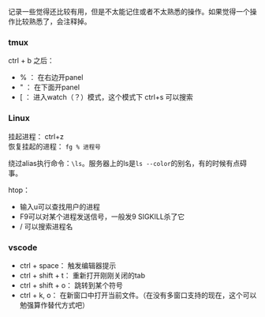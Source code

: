 记录一些觉得还比较有用，但是不太能记住或者不太熟悉的操作。如果觉得一个操作比较熟悉了，会注释掉。

### tmux
ctrl + b 之后：
<!-- - & ： 杀死windows -->
- % ： 在右边开panel
- " ： 在下面开panel
- [ ： 进入watch（？）模式，这个模式下 ctrl+s 可以搜索

### Linux

挂起进程： ctrl+z  
恢复挂起的进程： `fg % 进程号`  
<!-- 回到上一个位置：`cd -`   -->
绕过alias执行命令：`\ls`。服务器上的ls是`ls --color`的别名，有的时候有点碍事。

htop：
- 输入u可以查找用户的进程
- F9可以对某个进程发送信号，一般发9 SIGKILL杀了它
- / 可以搜索进程名



### vscode
<!-- - alt + ←/→：光标后退前进 -->
- ctrl + space： 触发编辑器提示
- ctrl + shift + t： 重新打开刚刚关闭的tab
- ctrl + shift + o： 跳转到某个符号
- ctrl + k, o： 在新窗口中打开当前文件。（在没有多窗口支持的现在，这个可以勉强算作替代方式吧）




